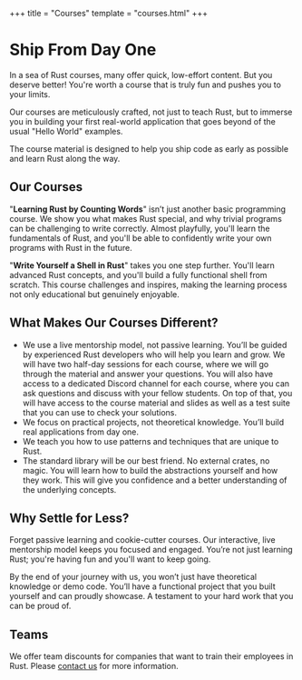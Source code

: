 +++
title = "Courses"
template = "courses.html"
+++

# Ship From Day One

In a sea of Rust courses, many offer quick, low-effort content. But you deserve
better! You're worth a course that is truly fun and pushes you to your limits.

Our courses are meticulously crafted, not just to teach Rust,
but to immerse you in building your first real-world application that goes beyond
of the usual "Hello World" examples.

The course material is designed to help you ship code as early as possible
and learn Rust along the way.

## Our Courses

"**Learning Rust by Counting Words**" isn’t just another basic programming
course. We show you what makes Rust special, and why trivial programs can be
challenging to write correctly. Almost playfully, you'll learn the fundamentals
of Rust, and you'll be able to confidently write your own programs with Rust in
the future.

"**Write Yourself a Shell in Rust**" takes you one step further. 
You'll learn advanced Rust concepts, and you'll build a fully functional shell
from scratch. 
This course challenges and inspires, making the learning process not only
educational but genuinely enjoyable.

## What Makes Our Courses Different?

* We use a live mentorship model, not passive learning. You’ll be guided by
  experienced Rust developers who will help you learn and grow.
  We will have two half-day sessions for each course, where we will go through
  the material and answer your questions. You will also have access to a
  dedicated Discord channel for each course, where you can ask questions and
  discuss with your fellow students. On top of that, you will have access to
  the course material and slides as well as a test suite that you can use to
  check your solutions.
* We focus on practical projects, not theoretical knowledge. You’ll build real
  applications from day one.
* We teach you how to use patterns and techniques that are unique to Rust.
* The standard library will be our best friend. No external crates, no
  magic. You will learn how to build the abstractions yourself and how they
  work. This will give you confidence and a better understanding of the
  underlying concepts.

## Why Settle for Less?

Forget passive learning and cookie-cutter courses. Our interactive, live
mentorship model keeps you focused and engaged. You’re not just learning Rust;
you're having fun and you'll want to keep going.

By the end of your journey with us, you won’t just have theoretical knowledge or
demo code. You’ll have a functional project that you built yourself and can
proudly showcase. A testament to your hard work that you can be proud of.

## Teams

We offer team discounts for companies that want to train their employees in
Rust. Please [contact us](/quote/) for more information.

